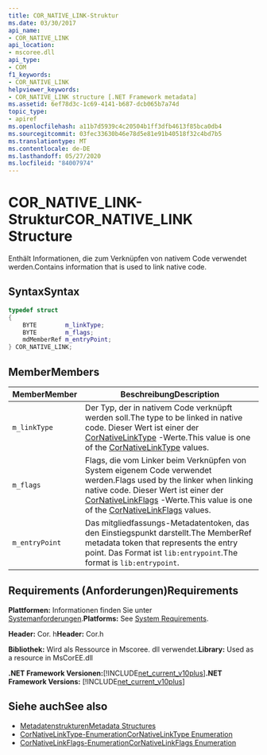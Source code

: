```yaml
---
title: COR_NATIVE_LINK-Struktur
ms.date: 03/30/2017
api_name:
- COR_NATIVE_LINK
api_location:
- mscoree.dll
api_type:
- COM
f1_keywords:
- COR_NATIVE_LINK
helpviewer_keywords:
- COR_NATIVE_LINK structure [.NET Framework metadata]
ms.assetid: 6ef78d3c-1c69-4141-b687-dcb065b7a74d
topic_type:
- apiref
ms.openlocfilehash: a11b7d5939c4c20504b1ff3dfb4613f85bca0db4
ms.sourcegitcommit: 03fec33630b46e78d5e81e91b40518f32c4bd7b5
ms.translationtype: MT
ms.contentlocale: de-DE
ms.lasthandoff: 05/27/2020
ms.locfileid: "84007974"
---
```

# <a name="cor_native_link-structure"></a><span data-ttu-id="cb5f8-102">COR_NATIVE_LINK-Struktur</span><span class="sxs-lookup"><span data-stu-id="cb5f8-102">COR_NATIVE_LINK Structure</span></span>
<span data-ttu-id="cb5f8-103">Enthält Informationen, die zum Verknüpfen von nativem Code verwendet werden.</span><span class="sxs-lookup"><span data-stu-id="cb5f8-103">Contains information that is used to link native code.</span></span>  
  
## <a name="syntax"></a><span data-ttu-id="cb5f8-104">Syntax</span><span class="sxs-lookup"><span data-stu-id="cb5f8-104">Syntax</span></span>  
  
```cpp  
typedef struct
{  
    BYTE        m_linkType;  
    BYTE        m_flags;  
    mdMemberRef m_entryPoint;  
} COR_NATIVE_LINK;  
```  
  
## <a name="members"></a><span data-ttu-id="cb5f8-105">Member</span><span class="sxs-lookup"><span data-stu-id="cb5f8-105">Members</span></span>  
  
|<span data-ttu-id="cb5f8-106">Member</span><span class="sxs-lookup"><span data-stu-id="cb5f8-106">Member</span></span>|<span data-ttu-id="cb5f8-107">Beschreibung</span><span class="sxs-lookup"><span data-stu-id="cb5f8-107">Description</span></span>|  
|------------|-----------------|  
|`m_linkType`|<span data-ttu-id="cb5f8-108">Der Typ, der in nativem Code verknüpft werden soll.</span><span class="sxs-lookup"><span data-stu-id="cb5f8-108">The type to be linked in native code.</span></span> <span data-ttu-id="cb5f8-109">Dieser Wert ist einer der [CorNativeLinkType](cornativelinktype-enumeration.md) -Werte.</span><span class="sxs-lookup"><span data-stu-id="cb5f8-109">This value is one of the [CorNativeLinkType](cornativelinktype-enumeration.md) values.</span></span>|  
|`m_flags`|<span data-ttu-id="cb5f8-110">Flags, die vom Linker beim Verknüpfen von System eigenem Code verwendet werden.</span><span class="sxs-lookup"><span data-stu-id="cb5f8-110">Flags used by the linker when linking native code.</span></span> <span data-ttu-id="cb5f8-111">Dieser Wert ist einer der [CorNativeLinkFlags](cornativelinkflags-enumeration.md) -Werte.</span><span class="sxs-lookup"><span data-stu-id="cb5f8-111">This value is one of the [CorNativeLinkFlags](cornativelinkflags-enumeration.md) values.</span></span>|  
|`m_entryPoint`|<span data-ttu-id="cb5f8-112">Das mitgliedfassungs-Metadatentoken, das den Einstiegspunkt darstellt.</span><span class="sxs-lookup"><span data-stu-id="cb5f8-112">The MemberRef metadata token that represents the entry point.</span></span> <span data-ttu-id="cb5f8-113">Das Format ist `lib:entrypoint`.</span><span class="sxs-lookup"><span data-stu-id="cb5f8-113">The format is `lib:entrypoint`.</span></span>|  
  
## <a name="requirements"></a><span data-ttu-id="cb5f8-114">Requirements (Anforderungen)</span><span class="sxs-lookup"><span data-stu-id="cb5f8-114">Requirements</span></span>  
 <span data-ttu-id="cb5f8-115">**Plattformen:** Informationen finden Sie unter [Systemanforderungen](../../get-started/system-requirements.md).</span><span class="sxs-lookup"><span data-stu-id="cb5f8-115">**Platforms:** See [System Requirements](../../get-started/system-requirements.md).</span></span>  
  
 <span data-ttu-id="cb5f8-116">**Header:** Cor. h</span><span class="sxs-lookup"><span data-stu-id="cb5f8-116">**Header:** Cor.h</span></span>  
  
 <span data-ttu-id="cb5f8-117">**Bibliothek:** Wird als Ressource in Mscoree. dll verwendet.</span><span class="sxs-lookup"><span data-stu-id="cb5f8-117">**Library:** Used as a resource in MsCorEE.dll</span></span>  
  
 <span data-ttu-id="cb5f8-118">**.NET Framework Versionen:**[!INCLUDE[net_current_v10plus](../../../../includes/net-current-v10plus-md.md)]</span><span class="sxs-lookup"><span data-stu-id="cb5f8-118">**.NET Framework Versions:** [!INCLUDE[net_current_v10plus](../../../../includes/net-current-v10plus-md.md)]</span></span>  
  
## <a name="see-also"></a><span data-ttu-id="cb5f8-119">Siehe auch</span><span class="sxs-lookup"><span data-stu-id="cb5f8-119">See also</span></span>

- [<span data-ttu-id="cb5f8-120">Metadatenstrukturen</span><span class="sxs-lookup"><span data-stu-id="cb5f8-120">Metadata Structures</span></span>](metadata-structures.md)
- [<span data-ttu-id="cb5f8-121">CorNativeLinkType-Enumeration</span><span class="sxs-lookup"><span data-stu-id="cb5f8-121">CorNativeLinkType Enumeration</span></span>](cornativelinktype-enumeration.md)
- [<span data-ttu-id="cb5f8-122">CorNativeLinkFlags-Enumeration</span><span class="sxs-lookup"><span data-stu-id="cb5f8-122">CorNativeLinkFlags Enumeration</span></span>](cornativelinkflags-enumeration.md)
